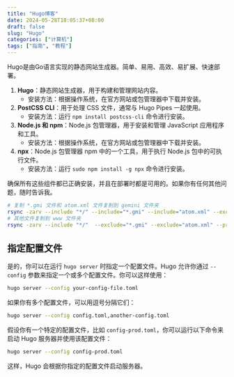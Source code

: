 ```yaml
---
title: "Hugo博客"
date: 2024-05-28T18:05:37+08:00
draft: false
slug: "Hugo"
categories: ["计算机"]
tags: ["指南", "教程"]
---
```


Hugo是由Go语言实现的静态网站生成器。简单、易用、高效、易扩展、快速部署。

<!--more-->

1. **Hugo**：静态网站生成器，用于构建和管理网站内容。
   - 安装方法：根据操作系统，在官方网站或包管理器中下载并安装。
2. **PostCSS CLI**：用于处理 CSS 文件，通常与 Hugo Pipes 一起使用。
   - 安装方法：运行 `npm install postcss-cli` 命令进行安装。
3. **Node.js 和 npm**：Node.js 包管理器，用于安装和管理 JavaScript 应用程序和工具。
   - 安装方法：根据操作系统，在官方网站或包管理器中下载并安装。
4. **npx**：Node.js 包管理器 npm 中的一个工具，用于执行 Node.js 包中的可执行文件。
   - 安装方法：运行 `sudo npm install -g npx` 命令进行安装。

确保所有这些组件都已正确安装，并且在部署时都是可用的。如果你有任何其他问题，随时告诉我。

```bash
# 复制 *.gmi 文件和 atom.xml 文件复制到 gemini 文件夹
rsync -zarv --include "*/" --include="*.gmi" --include="atom.xml" --exclude="*" --prune-empty-dirs ./public/* ./gemini 
# 其他文件复制到 www 文件夹
rsync -zarv --include "*/"  --exclude="*.gmi" --exclude="atom.xml" --prune-empty-dirs ./public/* ./www
```

## 指定配置文件
是的，你可以在运行 `hugo server` 时指定一个配置文件。Hugo 允许你通过 `--config` 参数来指定一个或多个配置文件。你可以这样使用：

```bash
hugo server --config your-config-file.toml
```

如果你有多个配置文件，可以用逗号分隔它们：

```bash
hugo server --config config.toml,another-config.toml
```

假设你有一个特定的配置文件，比如 `config-prod.toml`，你可以运行以下命令来启动 Hugo 服务器并使用该配置文件：

```bash
hugo server --config config-prod.toml
```

这样，Hugo 会根据你指定的配置文件启动服务器。